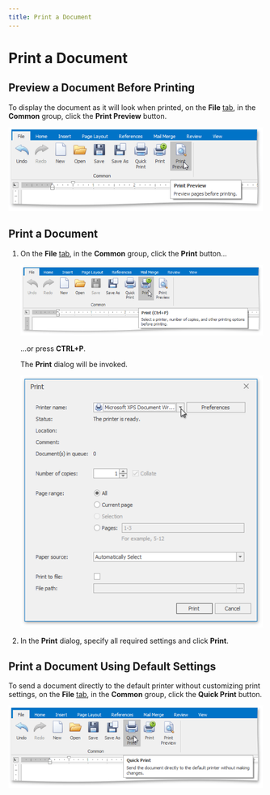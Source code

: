```yaml
---
title: Print a Document
---
```

# Print a Document
## Preview a Document Before Printing
To display the document as it will look when printed, on the **File** [ tab](../../../../interface-elements-for-desktop/articles/rich-text-editor/text-editor-ui/ribbon-interface.md), in the **Common** group, click the **Print Preview** button.

![RTEPrintDocument](../../../images/Img121248.png)

## Print a Document
1. On the **File** [ tab](../../../../interface-elements-for-desktop/articles/rich-text-editor/text-editor-ui/ribbon-interface.md), in the **Common** group, click the **Print** button...
	
	![RTEPrintButton](../../../images/Img121251.png)
	
	...or press **CTRL+P**.
	
	The **Print** dialog will be invoked.
	
	![RTEPrintDialog](../../../images/Img121249.png)
2. In the **Print** dialog, specify all required settings and click **Print**.

## Print a Document Using Default Settings
To send a document directly to the default printer without customizing print settings, on the **File** [ tab](../../../../interface-elements-for-desktop/articles/rich-text-editor/text-editor-ui/ribbon-interface.md), in the **Common** group, click the **Quick Print** button.

![RTEPrintQuick](../../../images/Img121250.png)